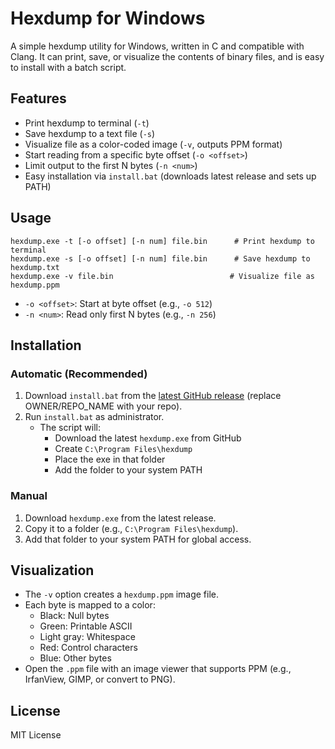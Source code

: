
# Hexdump for Windows

A simple hexdump utility for Windows, written in C and compatible with Clang. It can print, save, or visualize the contents of binary files, and is easy to install with a batch script.

## Features
- Print hexdump to terminal (`-t`)
- Save hexdump to a text file (`-s`)
- Visualize file as a color-coded image (`-v`, outputs PPM format)
- Start reading from a specific byte offset (`-o <offset>`)
- Limit output to the first N bytes (`-n <num>`)
- Easy installation via `install.bat` (downloads latest release and sets up PATH)

## Usage

```
hexdump.exe -t [-o offset] [-n num] file.bin      # Print hexdump to terminal
hexdump.exe -s [-o offset] [-n num] file.bin      # Save hexdump to hexdump.txt
hexdump.exe -v file.bin                          # Visualize file as hexdump.ppm
```

- `-o <offset>`: Start at byte offset (e.g., `-o 512`)
- `-n <num>`: Read only first N bytes (e.g., `-n 256`)

## Installation

### Automatic (Recommended)
1. Download `install.bat` from the [latest GitHub release](https://github.com/OWNER/REPO_NAME/releases/latest) (replace OWNER/REPO_NAME with your repo).
2. Run `install.bat` as administrator.
   - The script will:
     - Download the latest `hexdump.exe` from GitHub
     - Create `C:\Program Files\hexdump`
     - Place the exe in that folder
     - Add the folder to your system PATH

### Manual
1. Download `hexdump.exe` from the latest release.
2. Copy it to a folder (e.g., `C:\Program Files\hexdump`).
3. Add that folder to your system PATH for global access.

## Visualization
- The `-v` option creates a `hexdump.ppm` image file.
- Each byte is mapped to a color:
  - Black: Null bytes
  - Green: Printable ASCII
  - Light gray: Whitespace
  - Red: Control characters
  - Blue: Other bytes
- Open the `.ppm` file with an image viewer that supports PPM (e.g., IrfanView, GIMP, or convert to PNG).

## License
MIT License
